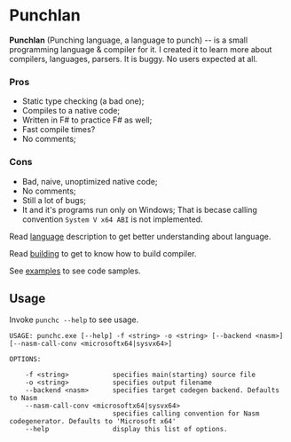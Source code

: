 # Punchlan

**Punchlan** (Punching language, a language to punch) -- is a small programming language & compiler for it.
I created it to learn more about compilers, languages, parsers. It is buggy. No users expected at all.

### Pros

- Static type checking (a bad one);
- Compiles to a native code;
- Written in F# to practice F# as well;
- Fast compile times?
- No comments;

### Cons

- Bad, naive, unoptimized native code;
- No comments;
- Still a lot of bugs;
- It and it's programs run only on Windows; That is becase calling convention `System V x64 ABI` is not implemented.

Read [language](LANGUAGE.md) description to get better understanding about language.

Read [building](BUILDING.md) to get to know how to build compiler.

See [examples](examples/) to see code samples.

## Usage

Invoke `punchc --help` to see usage.

```
USAGE: punchc.exe [--help] -f <string> -o <string> [--backend <nasm>] [--nasm-call-conv <microsoftx64|sysvx64>]

OPTIONS:

    -f <string>           specifies main(starting) source file
    -o <string>           specifies output filename
    --backend <nasm>      specifies target codegen backend. Defaults to Nasm
    --nasm-call-conv <microsoftx64|sysvx64>
                          specifies calling convention for Nasm codegenerator. Defaults to 'Microsoft x64'
    --help                display this list of options.
```
